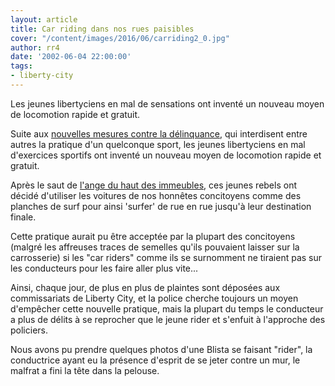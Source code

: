```yaml
---
layout: article
title: Car riding dans nos rues paisibles
cover: "/content/images/2016/06/carriding2_0.jpg"
author: rr4
date: '2002-06-04 22:00:00'
tags:
- liberty-city
---
```


Les jeunes libertyciens en mal de sensations ont inventé un nouveau moyen de locomotion rapide et gratuit.

Suite aux [nouvelles mesures contre la délinquance](/2002/05/24/nouvelles-mesures-contre-la-delinquance/), qui interdisent entre autres la pratique d'un quelconque sport, les jeunes libertyciens en mal d'exercices sportifs ont inventé un nouveau moyen de locomotion rapide et gratuit.

Après le saut de [l'ange du haut des immeubles](/2002/05/29/base-jumping-entre-les-immeubles/), ces jeunes rebels ont décidé d'utiliser les voitures de nos honnêtes concitoyens comme des planches de surf pour ainsi 'surfer' de rue en rue jusqu'à leur destination finale.

Cette pratique aurait pu être acceptée par la plupart des concitoyens (malgré les affreuses traces de semelles qu'ils pouvaient laisser sur la carrosserie) si les "car riders" comme ils se surnomment ne tiraient pas sur les conducteurs pour les faire aller plus vite...

Ainsi, chaque jour, de plus en plus de plaintes sont déposées aux commissariats de Liberty City, et la police cherche toujours un moyen d'empêcher cette nouvelle pratique, mais la plupart du temps le conducteur a plus de délits à se reprocher que le jeune rider et s'enfuit à l'approche des policiers.

Nous avons pu prendre quelques photos d'une Blista se faisant "rider", la conductrice ayant eu la présence d'esprit de se jeter contre un mur, le malfrat a fini la tête dans la pelouse.
